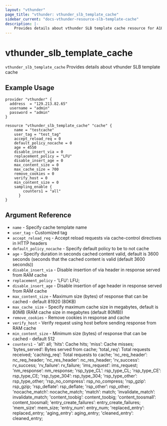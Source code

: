 ```yaml
---
layout: "vthunder"
page_title: "vthunder: vthunder_slb_template_cache"
sidebar_current: "docs-vthunder-resource-slb-template-cache"
description: |-
    Provides details about vthunder SLB template cache resource for A10
---
```


# vthunder\_slb\_template\_cache

`vthunder_slb_template_cache` Provides details about vthunder SLB template cache
## Example Usage


```hcl
provider "vthunder" {
  address  = "129.213.82.65"
  username = "admin"
  password = "admin"
}

resource "vthunder_slb_template_cache" "cache" {
	name = "testcache"
	user_tag = "test_tag"
	accept_reload_req = 0
	default_policy_nocache = 0
	age = 4550
	disable_insert_via = 0
	replacement_policy = "LFU"
	disable_insert_age = 0
	max_content_size = 0
	max_cache_size = 700
	remove_cookies = 0
	verify_host = 0
	min_content_size = 0
	sampling_enable {
        counters1 = "all"
      }
}
```

## Argument Reference

* `name` - Specify cache template name
* `user_tag` - Customized tag
* `accept_reload_req` - Accept reload requests via cache-control directives in HTTP headers
* `default_policy_nocache` - Specify default policy to be to not cache
* `age` - Specify duration in seconds cached content valid, default is 3600 seconds (seconds that the cached content is valid (default 3600 seconds))
* `disable_insert_via` - Disable insertion of via header in response served from RAM cache
* `replacement_policy` - 'LFU’: LFU;
* `disable_insert_age` - Disable insertion of age header in response served from RAM cache
* `max_content_size` - Maximum size (bytes) of response that can be cached - default 81920 (80KB)
* `max_cache_size` - Specify maximum cache size in megabytes, default is 80MB (RAM cache size in megabytes (default 80MB))
* `remove_cookies` - Remove cookies in response and cache
* `verify_host` - Verify request using host before sending response from RAM cache
* `min_content_size` - Minimum size (bytes) of response that can be cached - default 512
* `counters1` - 'all’: all; 'hits’: Cache hits; 'miss’: Cache misses; 'bytes_served’: Bytes served from cache; 'total_req’: Total requests received; 'caching_req’: Total requests to cache; 'nc_req_header’: nc_req_header; 'nc_res_header’: nc_res_header; 'rv_success’: rv_success; 'rv_failure’: rv_failure; 'ims_request’: ims_request; 'nm_response’: nm_response; 'rsp_type_CL’: rsp_type_CL; 'rsp_type_CE’: rsp_type_CE; 'rsp_type_304’: rsp_type_304; 'rsp_type_other’: rsp_type_other; 'rsp_no_compress’: rsp_no_compress; 'rsp_gzip’: rsp_gzip; 'rsp_deflate’: rsp_deflate; 'rsp_other’: rsp_other; 'nocache_match’: nocache_match; 'match’: match; 'invalidate_match’: invalidate_match; 'content_toobig’: content_toobig; 'content_toosmall’: content_toosmall; 'entry_create_failures’: entry_create_failures; 'mem_size’: mem_size; 'entry_num’: entry_num; 'replaced_entry’: replaced_entry; 'aging_entry’: aging_entry; 'cleaned_entry’: cleaned_entry;


